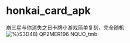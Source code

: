 # honkai_card_apk
崩三星与你消失之日卡牌小游戏简单复刻，完全随机
![%}S3D48) QP2MER196 NQUO_tmb](https://github.com/sophisticate9008/honkai_card_apk/assets/94435821/95131f66-fee7-4610-b997-94cf56b26b11)
